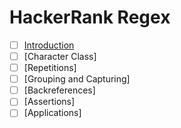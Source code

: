 # HackerRank Regex

- [ ] [Introduction](https://www.hackerrank.com/domains/regex/re-introduction)
- [ ] [Character Class]
- [ ] [Repetitions]
- [ ] [Grouping and Capturing]
- [ ] [Backreferences]
- [ ] [Assertions]
- [ ] [Applications]
